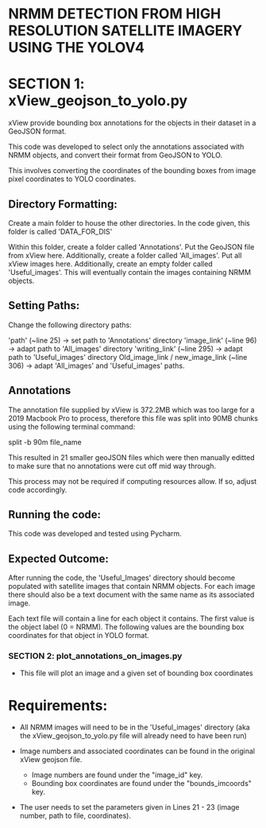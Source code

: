 
# NRMM DETECTION FROM HIGH RESOLUTION SATELLITE IMAGERY USING THE YOLOV4

# SECTION 1: xView_geojson_to_yolo.py 

xView provide bounding box annotations for the objects in their dataset in a GeoJSON format.

This code was developed to select only the annotations associated with NRMM objects, and convert their format from GeoJSON to YOLO.

This involves converting the coordinates of the bounding boxes from image pixel coordinates to YOLO coordinates.

## Directory Formatting:
Create a main folder to house the other directories. In the code given, this folder is called 'DATA_FOR_DIS'

Within this folder, create a folder called 'Annotations'. Put the GeoJSON file from xView here.
Additionally, create a folder called 'All_images'. Put all xView images here.
Additionally, create an empty folder called 'Useful_images'. This will eventually contain the images containing NRMM objects.

## Setting Paths:
Change the following directory paths:

'path' (~line 25) -> set path to 'Annotations' directory
'image_link' (~line 96) -> adapt path to 'All_images' directory
'writing_link' (~line 295) -> adapt path to 'Useful_images' directory
Old_image_link / new_image_link (~line 306) -> adapt 'All_images' and 'Useful_images' paths.


## Annotations
The annotation file supplied by xView is 372.2MB which was too large for a 2019 Macbook Pro to process, therefore this file was split into 90MB chunks using the following terminal command:

split -b 90m file_name

This resulted in 21 smaller geoJSON files which were then manually editted to make sure that no annotations were cut off mid way through.

This process may not be required if computing resources allow. If so, adjust code accordingly.

## Running the code:
This code was developed and tested using Pycharm.


## Expected Outcome:
After running the code, the 'Useful_Images' directory should become populated with satellite images that contain NRMM objects. For each image there should also be a text document with the same name as its associated image.

Each text file will contain a line for each object it contains. The first value is the object label (0 = NRMM). The following values are the bounding box coordinates for that object in YOLO format.



### SECTION 2: plot_annotations_on_images.py
- This file will plot an image and a given set of bounding box coordinates 

# Requirements: 

- All NRMM images will need to be in the 'Useful_images' directory (aka the xView_geojson_to_yolo.py file will already need to have been run) 

- Image numbers and associated coordinates can be found in the original xView geojson file.
    - Image numbers are found under the "image_id" key. 
    - Bounding box coordinates are found under the "bounds_imcoords" key. 
    
- The user needs to set the parameters given in Lines 21 - 23 (image number, path to file, coordinates).

